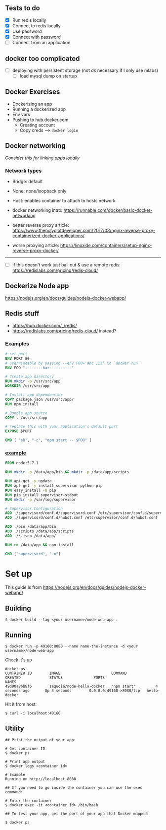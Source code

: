## Tests to do
* [x] Run redis locally
* [x] Connect to redis locally
* [x] Use password
* [x] Connect with password
* [ ] Connect from an application

## docker too complicated
* [ ] deploying with persistent storage (not *as* necessary if I only use mlabs)
  * [ ] load mysql dump on startup

## Docker Exercises
* Dockerizing an app
* Running a dockerized app
* Env vars
* Pushing to hub.docker.com
  * Creating account
  * Copy creds --> `docker login`

## Docker networking

*Consider this for linking apps locally*

### Network types
* Bridge: default
* None: none/loopback only
* Host: enables container to attach to hosts network


* docker networking intro: https://runnable.com/docker/basic-docker-networking
* better reverse proxy article: https://www.thepolyglotdeveloper.com/2017/03/nginx-reverse-proxy-containerized-docker-applications/
* worse proxying article: https://linoxide.com/containers/setup-nginx-reverse-proxy-docker/

-----

* [ ] if this doesn't work just bail out & use a remote redis: https://redislabs.com/pricing/redis-cloud/

## Dockerize Node app

https://nodejs.org/en/docs/guides/nodejs-docker-webapp/

## Redis stuff

* https://hub.docker.com/_/redis/
* https://redislabs.com/pricing/redis-cloud/ instead?

### Examples

```Dockerfile
# set port
ENV PORT 80
# overrideable by passing --env FOO='abc 123' to `docker run`
ENV FOO "--------bar----------"

# Create app directory
RUN mkdir -p /usr/src/app
WORKDIR /usr/src/app

# Install app dependencies
COPY package.json /usr/src/app/
RUN npm install

# Bundle app source
COPY . /usr/src/app

# replace this with your application's default port
EXPOSE $PORT

CMD [ "sh", "-c", "npm start -- $FOO" ]
```

### [example](https://github.com/spkane/hubot-docker/blob/master/Dockerfile)
```Dockerfile
FROM node:5.7.1

RUN mkdir -p /data/app/bin && mkdir -p /data/app/scripts

RUN apt-get -y update
RUN apt-get -y install supervisor python-pip
RUN easy_install -U pip
RUN pip install supervisor-stdout
RUN mkdir -p /var/log/supervisor

# Supervisor Configuration
ADD ./supervisord/conf.d/supervisord.conf /etc/supervisor/conf.d/supervisord.conf
ADD ./supervisord/conf.d/hubot.conf /etc/supervisor/conf.d/hubot.conf

ADD ./bin /data/app/bin
ADD ./scripts /data/app/scripts
ADD ./*.json /data/app/

RUN cd /data/app && npm install

CMD ["supervisord", "-n"]

```

# Set up

This guide is from https://nodejs.org/en/docs/guides/nodejs-docker-webapp/

## Building

```
$ docker build --tag <your username>/node-web-app .
```

## Running

```
$ docker run -p 49160:8080 --name name-the-instance -d <your username>/node-web-app
```

Check it's up
```
docker ps
CONTAINER ID        IMAGE                       COMMAND             CREATED             STATUS              PORTS                     NAMES
49d90a8bb8f6        sequoia/node-hello-docker   "npm start"         4 seconds ago       Up 3 seconds        0.0.0.0:49160->8080/tcp   hello-docker
```

Hit it from host:

```
$ curl -i localhost:49160
```

## Utility

```
## Print the output of your app:

# Get container ID
$ docker ps

# Print app output
$ docker logs <container id>

# Example
Running on http://localhost:8080

## If you need to go inside the container you can use the exec command:

# Enter the container
$ docker exec -it <container id> /bin/bash

## To test your app, get the port of your app that Docker mapped:

$ docker ps
```